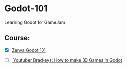 # Godot-101
Learning Godot for GameJam

## Course:
- [X] [Zenva Godot 101](https://academy.zenva.com/course/godot-4-101-game-engine-foundations/)
- [ ] [ Youtuber Brackeys: How to make 3D Games in Godot](https://www.youtube.com/watch?v=ke5KpqcoiIU)

